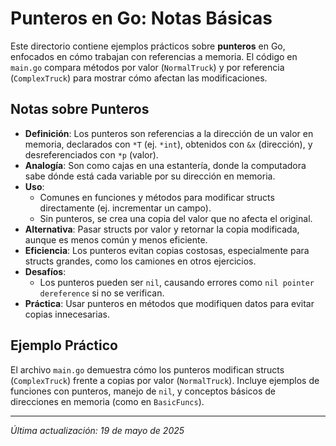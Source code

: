 # Punteros en Go: Notas Básicas

Este directorio contiene ejemplos prácticos sobre **punteros** en Go, enfocados en cómo trabajan con referencias a memoria. El código en `main.go` compara métodos por valor (`NormalTruck`) y por referencia (`ComplexTruck`) para mostrar cómo afectan las modificaciones.

## Notas sobre Punteros

- **Definición**: Los punteros son referencias a la dirección de un valor en memoria, declarados con `*T` (ej. `*int`), obtenidos con `&x` (dirección), y desreferenciados con `*p` (valor).
- **Analogía**: Son como cajas en una estantería, donde la computadora sabe dónde está cada variable por su dirección en memoria.
- **Uso**:
    - Comunes en funciones y métodos para modificar structs directamente (ej. incrementar un campo).
    - Sin punteros, se crea una copia del valor que no afecta el original.
- **Alternativa**: Pasar structs por valor y retornar la copia modificada, aunque es menos común y menos eficiente.
- **Eficiencia**: Los punteros evitan copias costosas, especialmente para structs grandes, como los camiones en otros ejercicios.
- **Desafíos**:
    - Los punteros pueden ser `nil`, causando errores como `nil pointer dereference` si no se verifican.
- **Práctica**: Usar punteros en métodos que modifiquen datos para evitar copias innecesarias.

## Ejemplo Práctico

El archivo `main.go` demuestra cómo los punteros modifican structs (`ComplexTruck`) frente a copias por valor (`NormalTruck`). Incluye ejemplos de funciones con punteros, manejo de `nil`, y conceptos básicos de direcciones en memoria (como en `BasicFuncs`).

---
*Última actualización: 19 de mayo de 2025*